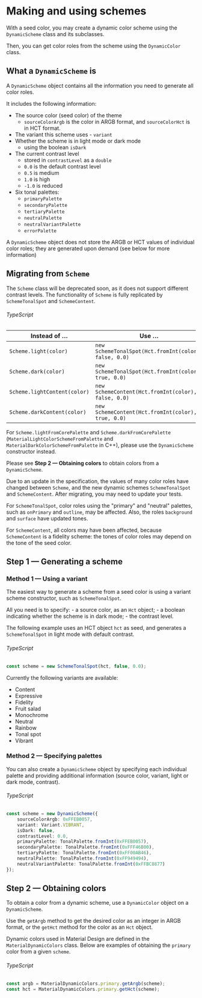 # Making and using schemes

With a seed color, you may create a dynamic color scheme using the
`DynamicScheme` class and its subclasses.

Then, you can get color roles from the scheme using the `DynamicColor` class.

## What a `DynamicScheme` is

A `DynamicScheme` object contains all the information you need to generate all
color roles.

It includes the following information:

-   The source color (seed color) of the theme
    *   `sourceColorArgb` is the color in ARGB format, and `sourceColorHct` is
        in HCT format.
-   The variant this scheme uses - `variant`
-   Whether the scheme is in light mode or dark mode
    *   using the boolean `isDark`
-   The current contrast level
    *   stored in `contrastLevel` as a `double`
    *   `0.0` is the default contrast level
    *   `0.5` is medium
    *   `1.0` is high
    *   `-1.0` is reduced
-   Six tonal palettes:
    *   `primaryPalette`
    *   `secondaryPalette`
    *   `tertiaryPalette`
    *   `neutralPalette`
    *   `neutralVariantPalette`
    *   `errorPalette`

A `DynamicScheme` object does not store the ARGB or HCT values of individual
color roles; they are generated upon demand (see below for more information)

## Migrating from `Scheme`

The `Scheme` class will be deprecated soon, as it does not support different
contrast levels. The functionality of `Scheme` is fully replicated by
`SchemeTonalSpot` and `SchemeContent`.

<section>

###### TypeScript

| Instead of …                 | Use …                                         |
| ---------------------------- | --------------------------------------------- |
| `Scheme.light(color)`        | `new SchemeTonalSpot(Hct.fromInt(color), false, 0.0)` |
| `Scheme.dark(color)`         | `new SchemeTonalSpot(Hct.fromInt(color), true, 0.0)`  |
| `Scheme.lightContent(color)` | `new SchemeContent(Hct.fromInt(color), false, 0.0)`   |
| `Scheme.darkContent(color)`  | `new SchemeContent(Hct.fromInt(color), true, 0.0)`    |

</section>

For `Scheme.lightFromCorePalette` and `Scheme.darkFromCorePalette`
(`MaterialLightColorSchemeFromPalette` and `MaterialDarkColorSchemeFromPalette`
in C++), please use the `DynamicScheme` constructor instead.

Please see **Step 2 — Obtaining colors** to obtain colors from a
`DynamicScheme`.

Due to an update in the specification, the values of many color roles have
changed between `Scheme`, and the new dynamic schemes `SchemeTonalSpot` and
`SchemeContent`. After migrating, you may need to update your tests.

For `SchemeTonalSpot`, color roles using the "primary" and "neutral" palettes,
such as `onPrimary` and `outline`, may be affected. Also, the roles `background`
and `surface` have updated tones.

For `SchemeContent`, all colors may have been affected, because `SchemeContent`
is a fidelity scheme: the tones of color roles may depend on the tone of the
seed color.

## Step 1 — Generating a scheme

### Method 1 — Using a variant

The easiest way to generate a scheme from a seed color is using a variant scheme
constructor, such as `SchemeTonalSpot`.

All you need is to specify: - a source color, as an `Hct` object; - a boolean
indicating whether the scheme is in dark mode; - the contrast level.

The following example uses an HCT object `hct` as seed, and generates a
`SchemeTonalSpot` in light mode with default contrast.

<section>

###### TypeScript

```typescript
const scheme = new SchemeTonalSpot(hct, false, 0.0);
```
</section>

Currently the following variants are available:

*   Content
*   Expressive
*   Fidelity
*   Fruit salad
*   Monochrome
*   Neutral
*   Rainbow
*   Tonal spot
*   Vibrant

### Method 2 — Specifying palettes

You can also create a `DynamicScheme` object by specifying each individual
palette and providing additional information (source color, variant, light or
dark mode, contrast).

<section>

###### TypeScript

```typescript
const scheme = new DynamicScheme({
    sourceColorArgb: 0xFFEB0057,
    variant: Variant.VIBRANT,
    isDark: false,
    contrastLevel: 0.0,
    primaryPalette: TonalPalette.fromInt(0xFFEB0057),
    secondaryPalette: TonalPalette.fromInt(0xFFF46B00),
    tertiaryPalette: TonalPalette.fromInt(0xFF00AB46),
    neutralPalette: TonalPalette.fromInt(0xFF949494),
    neutralVariantPalette: TonalPalette.fromInt(0xFFBC8877)
});
```
</section>

## Step 2 — Obtaining colors

To obtain a color from a dynamic scheme, use a `DynamicColor` object on a
`DynamicScheme`.

Use the `getArgb` method to get the desired color as an integer in ARGB format,
or the `getHct` method for the color as an `Hct` object.

Dynamic colors used in Material Design are defined in the
`MaterialDynamicColors` class. Below are examples of obtaining the `primary`
color from a given `scheme`.

<section>

###### TypeScript

```typescript
const argb = MaterialDynamicColors.primary.getArgb(scheme);
const hct = MaterialDynamicColors.primary.getHct(scheme);
```


</section>
